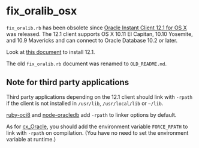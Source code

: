 # fix_oralib_osx

`fix_oralib.rb` has been obsolete since [Oracle Instant Client 12.1 for OS X][download] was released.
The 12.1 client supports OS X 10.11 El Capitan, 10.10 Yosemite, and 10.9 Mavericks
and can connect to Oracle Database 10.2 or later.

Look at [this document][inst] to install 12.1.

The old `fix_oralib.rb` document was renamed to `OLD_README.md`.

## Note for third party applications

Third party applications depending on the 12.1 client should link with `-rpath` if the
client is not installed in `/usr/lib`, `/usr/local/lib` or `~/lib`.

[ruby-oci8][] and [node-oracledb][] add `-rpath` to linker options by default.

As for [cx_Oracle][], you should add the environment variable `FORCE_RPATH` to link with `-rpath` on compilation.
(You have no need to set the environment variable at runtime.)

[download]: http://www.oracle.com/technetwork/topics/intel-macsoft-096467.html
[inst]: http://www.oracle.com/technetwork/topics/intel-macsoft-096467.html#ic_osx_inst
[ruby-oci8]: http://www.rubydoc.info/github/kubo/ruby-oci8
[node-oracledb]: https://github.com/oracle/node-oracledb
[cx_Oracle]: https://bitbucket.org/anthony_tuininga/cx_oracle/
